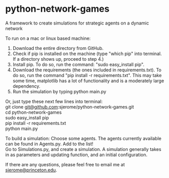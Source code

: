 python-network-games
====================

A framework to create simulations for strategic agents on a dynamic network

To run on a mac or linux based machine:

1) Download the entire directory from GitHub.  
2) Check if pip is installed on the machine (type "which pip" into terminal. If a directory shows up, proceed to step 4.)  
3) Install pip. To do so, run the command: "sudo easy_install pip".  
4) Download the requirements (the ones included in requirements.txt). To do so, run the command "pip install -r requirements.txt". This may take some time, matplotlib has a lot of functionality and is a moderately large dependency.  
5) Run the simulation by typing python main.py  

Or, just type these next few lines into terminal:   
git clone git@github.com:sjerome/python-network-games.git   
cd python-network-games  
sudo easy_install pip  
pip install -r requirements.txt   
python main.py  

To build a simulation:
Choose some agents. The agents currently available can be found in Agents.py. Add to the list!  
Go to Simulations.py, and create a simulation. A simulation generally takes in as parameters and updating function,
and an initial configuration.  

If there are any questions, please feel free to email me at sjerome@princeton.edu.
